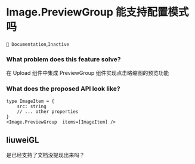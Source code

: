 # Image.PreviewGroup 能支持配置模式吗

`📝 Documentation`,`Inactive`

### What problem does this feature solve?

在 Upload 组件中集成 PreviewGroup 组件实现点击略缩图的预览功能

### What does the proposed API look like?

```tsx
type ImageItem = {
    src: string
    // ... other properties
}
<Image.PreviewGroup  items=[ImageItem] />
```

<!-- generated by ant-design-issue-helper. DO NOT REMOVE -->

## liuweiGL

是已经支持了文档没提现出来吗？
